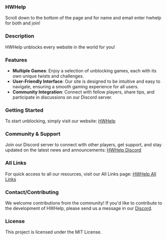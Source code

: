 ### **HWHelp**

Scroll down to the bottom of the page and for name and email enter hwhelp for both and join!

### Description
HWHelp unblocks every website in the world for you!

### Features
- **Multiple Games**: Enjoy a selection of unblocking games, each with its own unique twists and challenges.
- **User-Friendly Interface**: Our site is designed to be intuitive and easy to navigate, ensuring a smooth gaming experience for all users.
- **Community Integration**: Connect with fellow players, share tips, and participate in discussions on our Discord server.

### Getting Started
To start unblocking, simply visit our website: [HWHelp](https://hwhelp.cc/)

### Community & Support
Join our Discord server to connect with other players, get support, and stay updated on the latest news and announcements: [HWHelp Discord](https://hwhelp.cc/discord)

### All Links
For quick access to all our resources, visit our All Links page: [HWHelp All Links](https://hwhelp.cc/links)

### Contact/Contributing
We welcome contributions from the community! If you'd like to contribute to the development of HWHelp, please send us a message in our [Discord](https://hwhelp.cc/discord).

### License
This project is licensed under the MIT License.
